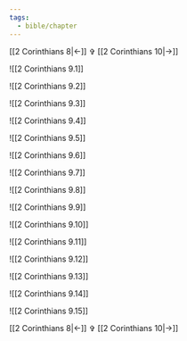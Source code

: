 ```yaml
---
tags:
  - bible/chapter
---
```


[[2 Corinthians 8|<-]] ✞ [[2 Corinthians 10|->]]

![[2 Corinthians 9.1]]

![[2 Corinthians 9.2]]

![[2 Corinthians 9.3]]

![[2 Corinthians 9.4]]

![[2 Corinthians 9.5]]

![[2 Corinthians 9.6]]

![[2 Corinthians 9.7]]

![[2 Corinthians 9.8]]

![[2 Corinthians 9.9]]

![[2 Corinthians 9.10]]

![[2 Corinthians 9.11]]

![[2 Corinthians 9.12]]

![[2 Corinthians 9.13]]

![[2 Corinthians 9.14]]

![[2 Corinthians 9.15]]

[[2 Corinthians 8|<-]] ✞ [[2 Corinthians 10|->]]